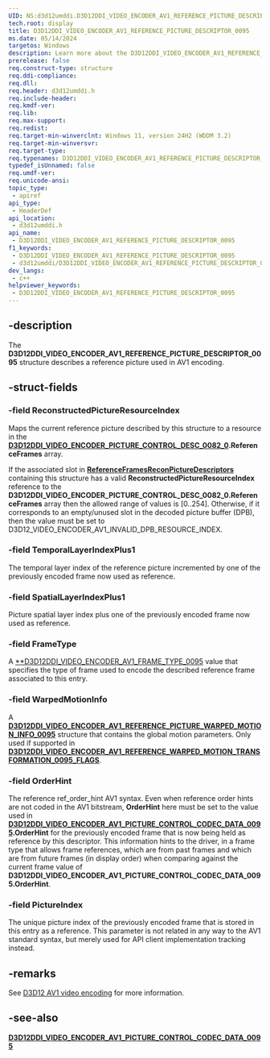 ```yaml
---
UID: NS:d3d12umddi.D3D12DDI_VIDEO_ENCODER_AV1_REFERENCE_PICTURE_DESCRIPTOR_0095
tech.root: display
title: D3D12DDI_VIDEO_ENCODER_AV1_REFERENCE_PICTURE_DESCRIPTOR_0095
ms.date: 05/14/2024
targetos: Windows
description: Learn more about the D3D12DDI_VIDEO_ENCODER_AV1_REFERENCE_PICTURE_DESCRIPTOR_0095 structure.
prerelease: false
req.construct-type: structure
req.ddi-compliance: 
req.dll: 
req.header: d3d12umddi.h
req.include-header: 
req.kmdf-ver: 
req.lib: 
req.max-support: 
req.redist: 
req.target-min-winverclnt: Windows 11, version 24H2 (WDDM 3.2)
req.target-min-winversvr: 
req.target-type: 
req.typenames: D3D12DDI_VIDEO_ENCODER_AV1_REFERENCE_PICTURE_DESCRIPTOR_0095
typedef_isUnnamed: false
req.umdf-ver: 
req.unicode-ansi: 
topic_type:
 - apiref
api_type:
 - HeaderDef
api_location:
 - d3d12umddi.h
api_name:
 - D3D12DDI_VIDEO_ENCODER_AV1_REFERENCE_PICTURE_DESCRIPTOR_0095
f1_keywords:
 - D3D12DDI_VIDEO_ENCODER_AV1_REFERENCE_PICTURE_DESCRIPTOR_0095
 - d3d12umddi/D3D12DDI_VIDEO_ENCODER_AV1_REFERENCE_PICTURE_DESCRIPTOR_0095
dev_langs:
 - c++
helpviewer_keywords:
 - D3D12DDI_VIDEO_ENCODER_AV1_REFERENCE_PICTURE_DESCRIPTOR_0095
---
```


## -description

The **D3D12DDI_VIDEO_ENCODER_AV1_REFERENCE_PICTURE_DESCRIPTOR_0095** structure describes a reference picture used in AV1 encoding.

## -struct-fields

### -field ReconstructedPictureResourceIndex

Maps the current reference picture described by this structure to a resource in the [**D3D12DDI_VIDEO_ENCODER_PICTURE_CONTROL_DESC_0082_0**](ns-d3d12umddi-d3d12ddi_video_encoder_picture_control_desc_0082_0.md)**.ReferenceFrames** array.

If the associated slot in [**ReferenceFramesReconPictureDescriptors**](ns-d3d12umddi-d3d12ddi_video_encoder_av1_picture_control_codec_data_0095.md) containing this structure has a valid **ReconstructedPictureResourceIndex** reference to the **D3D12DDI_VIDEO_ENCODER_PICTURE_CONTROL_DESC_0082_0.ReferenceFrames** array then the allowed range of values is [0..254]. Otherwise, if it corresponds to an empty/unused slot in the decoded picture buffer (DPB), then the value must be set to D3D12_VIDEO_ENCODER_AV1_INVALID_DPB_RESOURCE_INDEX.

### -field TemporalLayerIndexPlus1

The temporal layer index of the reference picture incremented by one of the previously encoded frame now used as reference.

### -field SpatialLayerIndexPlus1

Picture spatial layer index plus one of the previously encoded frame now used as reference.

### -field FrameType

A [**D3D12DDI_VIDEO_ENCODER_AV1_FRAME_TYPE_0095](ne-d3d12umddi-d3d12ddi_video_encoder_av1_frame_type_0095.md) value that specifies the type of frame used to encode the described reference frame associated to this entry.

### -field WarpedMotionInfo

A [**D3D12DDI_VIDEO_ENCODER_AV1_REFERENCE_PICTURE_WARPED_MOTION_INFO_0095**](ns-d3d12umddi-d3d12ddi_video_encoder_av1_reference_picture_warped_motion_info_0095.md) structure that contains the global motion parameters. Only used if supported in [**D3D12DDI_VIDEO_ENCODER_AV1_REFERENCE_WARPED_MOTION_TRANSFORMATION_0095_FLAGS**](ne-d3d12umddi-d3d12ddi_video_encoder_av1_reference_warped_motion_transformation_0095_flags.md).

### -field OrderHint

The reference ref_order_hint AV1 syntax. Even when reference order hints are not coded in the AV1 bitstream, **OrderHint** here must be set to the value used in [**D3D12DDI_VIDEO_ENCODER_AV1_PICTURE_CONTROL_CODEC_DATA_0095**](ns-d3d12umddi-d3d12ddi_video_encoder_av1_picture_control_codec_data_0095.md)**.OrderHint** for the previously encoded frame that is now being held as reference by this descriptor. This information hints to the driver, in a frame type that allows frame references, which are from past frames and which are from future frames (in display order) when comparing against the current frame value of **D3D12DDI_VIDEO_ENCODER_AV1_PICTURE_CONTROL_CODEC_DATA_0095.OrderHint**.

### -field PictureIndex

The unique picture index of the previously encoded frame that is stored in this entry as a reference. This parameter is not related in any way to the AV1 standard syntax, but merely used for API client implementation tracking instead.

## -remarks

See [D3D12 AV1 video encoding]((/windows-hardware/drivers/display/video-encoding-d3d12-av1)) for more information.

## -see-also

[**D3D12DDI_VIDEO_ENCODER_AV1_PICTURE_CONTROL_CODEC_DATA_0095**](ns-d3d12umddi-d3d12ddi_video_encoder_av1_picture_control_codec_data_0095.md)
